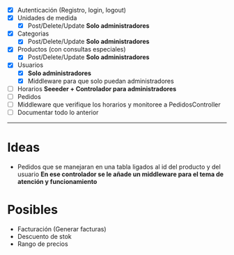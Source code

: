 - [x] Autenticación (Registro, login, logout)
- [x] Unidades de medida
	- [x] Post/Delete/Update **Solo administradores**
- [x] Categorias
	- [x] Post/Delete/Update **Solo administradores**
- [x] Productos (con consultas especiales)
	- [x] Post/Delete/Update **Solo administradores**
- [x] Usuarios
	- [x] **Solo administradores**
	- [x] Middleware para que solo puedan administradores
- [ ] Horarios **Seeeder + Controlador para administradores**
- [ ] Pedidos
- [ ] Middleware que verifique los horarios y monitoree a PedidosController
- [ ] Documentar todo lo anterior

<hr>

# Ideas
- Pedidos que se manejaran en una tabla ligados al id del producto y del usuario **En ese controlador se le añade un middleware para el tema de atención y funcionamiento**

# Posibles
- Facturación (Generar facturas)
- Descuento de stok
- Rango de precios